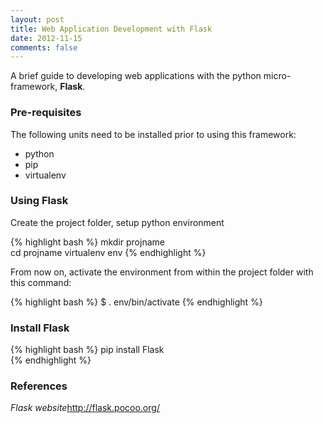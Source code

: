 ```yaml
---
layout: post
title: Web Application Development with Flask
date: 2012-11-15
comments: false
---
```


A brief guide to developing web applications with the python micro-framework, <strong>Flask</strong>.

### Pre-requisites

The following units need to be installed prior to using this framework:

*	python
*	pip
*	virtualenv

### Using Flask

Create the project folder, setup python environment

{% highlight bash %}
mkdir projname  
cd projname 
virtualenv env
{% endhighlight %}

From now on, activate the environment from within the project folder with this command:  

{% highlight bash %}
$ . env/bin/activate
{% endhighlight %}

### Install Flask  

{% highlight bash %}
pip install Flask  
{% endhighlight %}

### References

<em>Flask website</em><a href="http://flask.pocoo.org/">http://flask.pocoo.org/</a>